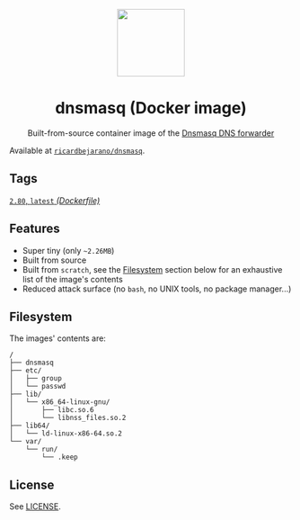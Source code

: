 <p align=center><img src=https://emojipedia-us.s3.dualstack.us-west-1.amazonaws.com/thumbs/320/apple/155/performing-arts_1f3ad.png width=120px></p>
<h1 align=center>dnsmasq (Docker image)</h1>
<p align=center>Built-from-source container image of the <a href=http://www.thekelleys.org.uk/dnsmasq/doc.html>Dnsmasq DNS forwarder</a></p>

Available at [`ricardbejarano/dnsmasq`](https://hub.docker.com/r/ricardbejarano/dnsmasq).


## Tags

[`2.80`, `latest` *(Dockerfile)*](https://github.com/ricardbejarano/dnsmasq/blob/master/Dockerfile)


## Features

* Super tiny (only `~2.26MB`)
* Built from source
* Built from `scratch`, see the [Filesystem](#Filesystem) section below for an exhaustive list of the image's contents
* Reduced attack surface (no `bash`, no UNIX tools, no package manager...)


## Filesystem

The images' contents are:

```
/
├── dnsmasq
├── etc/
│   ├── group
│   └── passwd
├── lib/
│   └── x86_64-linux-gnu/
│       ├── libc.so.6
│       └── libnss_files.so.2
├── lib64/
│   └── ld-linux-x86-64.so.2
└── var/
    └── run/
        └── .keep
```


## License

See [LICENSE](https://github.com/ricardbejarano/dnsmasq/blob/master/LICENSE).
